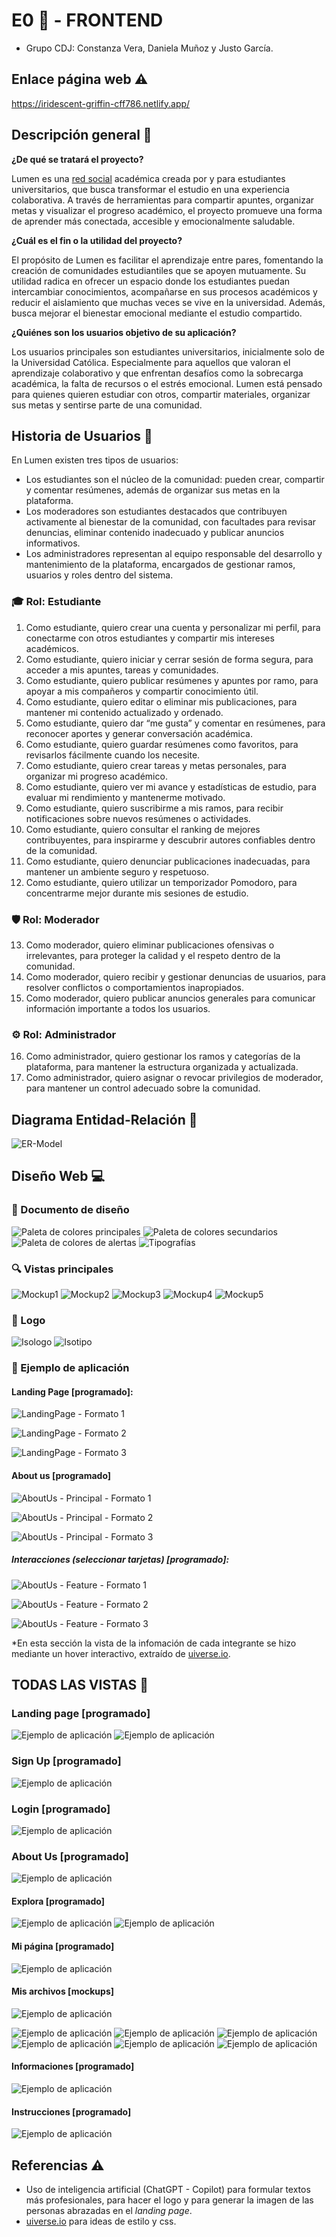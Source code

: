 # E0 💫 - FRONTEND
* Grupo CDJ: Constanza Vera, Daniela Muñoz y Justo García.

## Enlace página web ⚠️
https://iridescent-griffin-cff786.netlify.app/

## Descripción general 💭

**¿De qué se tratará el proyecto?**

Lumen es una <u>red social</u> académica creada por y para estudiantes universitarios, que busca transformar el estudio en una experiencia colaborativa. A través de herramientas para compartir apuntes, organizar metas y visualizar el progreso académico, el proyecto promueve una forma de aprender más conectada, accesible y emocionalmente saludable.

**¿Cuál es el fin o la utilidad del proyecto?**

El propósito de Lumen es facilitar el aprendizaje entre pares, fomentando la creación de comunidades estudiantiles que se apoyen mutuamente. Su utilidad radica en ofrecer un espacio donde los estudiantes puedan intercambiar conocimientos, acompañarse en sus procesos académicos y reducir el aislamiento que muchas veces se vive en la universidad. Además, busca mejorar el bienestar emocional mediante el estudio compartido.

**¿Quiénes son los usuarios objetivo de su aplicación?**

Los usuarios principales son estudiantes universitarios, inicialmente solo de la Universidad Católica. Especialmente para aquellos que valoran el aprendizaje colaborativo y que enfrentan desafíos como la sobrecarga académica, la falta de recursos o el estrés emocional. Lumen está pensado para quienes quieren estudiar con otros, compartir materiales, organizar sus metas y sentirse parte de una comunidad.

## Historia de Usuarios 👥 

En Lumen existen tres tipos de usuarios:
* Los estudiantes son el núcleo de la comunidad: pueden crear, compartir y comentar resúmenes, además de organizar sus metas en la plataforma.
* Los moderadores son estudiantes destacados que contribuyen activamente al bienestar de la comunidad, con facultades para revisar denuncias, eliminar contenido inadecuado y publicar anuncios informativos.
* Los administradores representan al equipo responsable del desarrollo y mantenimiento de la plataforma, encargados de gestionar ramos, usuarios y roles dentro del sistema.

### 🎓 Rol: Estudiante

1. Como estudiante, quiero crear una cuenta y personalizar mi perfil, para conectarme con otros estudiantes y compartir mis intereses académicos.
2. Como estudiante, quiero iniciar y cerrar sesión de forma segura, para acceder a mis apuntes, tareas y comunidades.
3. Como estudiante, quiero publicar resúmenes y apuntes por ramo, para apoyar a mis compañeros y compartir conocimiento útil.
4. Como estudiante, quiero editar o eliminar mis publicaciones, para mantener mi contenido actualizado y ordenado.
5. Como estudiante, quiero dar “me gusta” y comentar en resúmenes, para reconocer aportes y generar conversación académica.
6. Como estudiante, quiero guardar resúmenes como favoritos, para revisarlos fácilmente cuando los necesite.
7. Como estudiante, quiero crear tareas y metas personales, para organizar mi progreso académico.
8. Como estudiante, quiero ver mi avance y estadísticas de estudio, para evaluar mi rendimiento y mantenerme motivado.
9. Como estudiante, quiero suscribirme a mis ramos, para recibir notificaciones sobre nuevos resúmenes o actividades.
10. Como estudiante, quiero consultar el ranking de mejores contribuyentes, para inspirarme y descubrir autores confiables dentro de la comunidad.
11. Como estudiante, quiero denunciar publicaciones inadecuadas, para mantener un ambiente seguro y respetuoso.
12. Como estudiante, quiero utilizar un temporizador Pomodoro, para concentrarme mejor durante mis sesiones de estudio.

### 🛡️ Rol: Moderador

13. Como moderador, quiero eliminar publicaciones ofensivas o irrelevantes, para proteger la calidad y el respeto dentro de la comunidad.
14. Como moderador, quiero recibir y gestionar denuncias de usuarios, para resolver conflictos o comportamientos inapropiados.
15. Como moderador, quiero publicar anuncios generales para comunicar información importante a todos los usuarios.

### ⚙️ Rol: Administrador

16. Como administrador, quiero gestionar los ramos y categorías de la plataforma, para mantener la estructura organizada y actualizada.
17. Como administrador, quiero asignar o revocar privilegios de moderador, para mantener un control adecuado sobre la comunidad.

## Diagrama Entidad-Relación 📜
![ER-Model](assets/ER-Model.png)

## Diseño Web 💻

### 🎨 Documento de diseño
![Paleta de colores principales](assets/Design/PrincipalColors.png)
![Paleta de colores secundarios](assets/Design/SecondaryColors.png)
![Paleta de colores de alertas](assets/Design/AlertColors.png)
![Tipografías](assets/Design/Typography.png)

### 🔍 Vistas principales
![Mockup1](assets/Views/Mockups(1).png)
![Mockup2](assets/Views/Mockups(2).png)
![Mockup3](assets/Views/Mockups(3).png)
![Mockup4](assets/Views/Mockups(4).png)
![Mockup5](assets/Views/Mockups(5).png)

### 👀 Logo
![Isologo](assets/Isologo.png)
![Isotipo](assets/Isotipo.png)

### 📱 Ejemplo de aplicación
#### Landing Page [programado]:
![LandingPage - Formato 1](assets/Views/LandingPage_formato1.png)

![LandingPage - Formato 2](assets/Views/LandingPage_formato2.png)

![LandingPage - Formato 3](assets/Views/LandingPage_formato3.png)

#### About us [programado]
![AboutUs - Principal - Formato 1](assets/Views/AboutUs_principal_formato1.png)

![AboutUs - Principal - Formato 2](assets/Views/AboutUs_principal_formato2.png)

![AboutUs - Principal - Formato 3](assets/Views/AboutUs_principal_formato3.png)

##### Interacciones (seleccionar tarjetas) [programado]:

![AboutUs - Feature - Formato 1](assets/Views/AboutUs_mostrarfeature_formato1.png)

![AboutUs - Feature - Formato 2](assets/Views/AboutUs_mostrarfeature_formato2.png)

![AboutUs - Feature - Formato 3](assets/Views/AboutUs_mostrarfeature_formato3.png)

*En esta sección la vista de la infomación de cada integrante se hizo mediante un hover interactivo, extraído de [uiverse.io](https://uiverse.io/kamehame-ha/chilly-snake-91).

## TODAS LAS VISTAS 💫

### Landing page [programado]
![Ejemplo de aplicación](assets/Views/1.png)
![Ejemplo de aplicación](assets/Views/1-1.png)

### Sign Up [programado]
![Ejemplo de aplicación](assets/Views/2.png)

### Login [programado]
![Ejemplo de aplicación](assets/Views/3.png)

### About Us [programado]
![Ejemplo de aplicación](assets/Views/4.png)

#### Explora [programado]
![Ejemplo de aplicación](assets/Views/5.png)
![Ejemplo de aplicación](assets/Views/emergente.png)

#### Mi página [programado]
![Ejemplo de aplicación](assets/Views/6.png)

#### Mis archivos [mockups]
![Ejemplo de aplicación](assets/Views/PaginasPrincipalesPC(4).png)

![Ejemplo de aplicación](assets/Views/ventanasemergentes(2).png)
![Ejemplo de aplicación](assets/Views/ventanasemergentes(3).png)
![Ejemplo de aplicación](assets/Views/ventanasemergentes(4).png)
![Ejemplo de aplicación](assets/Views/ventanasemergentes(5).png)
![Ejemplo de aplicación](assets/Views/ventanasemergentes(6).png)
![Ejemplo de aplicación](assets/Views/ventanasemergentes(7).png)

#### Informaciones [programado]
![Ejemplo de aplicación](assets/Views/7.png)

#### Instrucciones [programado]
![Ejemplo de aplicación](assets/Views/8.png)

## Referencias ⚠️
* Uso de inteligencia artificial (ChatGPT - Copilot) para formular textos más profesionales, para hacer el logo y para generar la imagen de las personas abrazadas en el _landing page_.
* [uiverse.io](https://uiverse.io/) para ideas de estilo y css.
